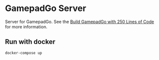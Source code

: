 # GamepadGo Server

Server for GamepadGo. See the [Build GamepadGo with 250 Lines of Code](https://crzidea.com/2016/04/12/build-gamepadgo-with-250-lines/) for more information.

## Run with docker

```sh
docker-compose up
```

